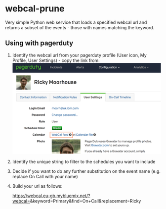 # webcal-prune

Very simple Python web service that loads a specified webcal url and returns a subset of the events - those with names matching the keyword.

## Using with pagerduty

1. Identify the webcal url from your pagerduty profile (User icon, My Profile, User Settings) - copy the link from:
![Pagerduty profile](webcal-link.png?raw=true)

2. Identify the unique string to filter to the schedules you want to include

3. Decide if you want to do any further substitution on the event name (e.g. replace On Call with your name)

3. Build your url as follows:

    https://webcal.eu-gb.mybluemix.net/?webcal=<url>&keyword=Primary&find=On+Call&replacement=Ricky
